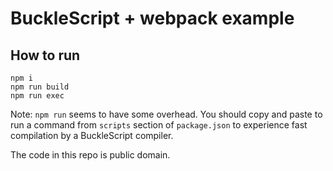 # BuckleScript + webpack example

## How to run

```
npm i
npm run build
npm run exec
```

Note: `npm run` seems to have some overhead. You should copy and paste to run a command from `scripts` section of `package.json` to experience fast compilation by a BuckleScript compiler.

The code in this repo is public domain.
